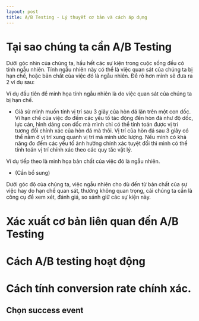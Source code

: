 ```yaml
---
layout: post
title: A/B Testing - Lý thuyết cơ bản và cách áp dụng
---
```


# Tại sao chúng ta cần A/B Testing
Dưới góc nhìn của chúng ta, hầu hết các sự kiện trong cuộc sống đều có tính ngẫu nhiên. Tính ngẫu nhiên này có thể là việc quan sát của chúng ta bị hạn chế, hoặc bản chất của việc đó là ngẫu nhiên. Để rõ hơn mình sẽ đưa ra 2 ví dụ sau:

Ví dụ đầu tiên để minh họa tính ngẫu nhiên là do việc quan sát của chúng ta bị hạn chế. 
- Giả sử mình muốn tính vị trí sau 3 giây của hòn đá lăn trên một con dốc. Vì hạn chế của việc đo đếm các yếu tố tác động đến hòn đá như độ dốc, lực cản, hình dáng con dốc mà mình chỉ có thể tính toán được vị trí tương đối chính xác của hòn đá mà thôi. Vị trí của hòn đá sau 3 giây có thể nằm ở vị trí xung quanh vị trí mà mình ước lượng. Nếu mình có khả năng đo đếm các yếu tố ảnh hưởng chính xác tuyệt đối thì mình có thể tính toán vị trí chính xác theo các quy tăc vật lý.

Ví dụ tiếp theo là minh họa bản chất của việc đó là ngẫu nhiên. 
- (Cần bổ sung)

Dưới góc độ của chúng ta, việc ngẫu nhiên cho dù đến từ bản chất của sự việc hay do hạn chế quan sát, thường không quan trọng, cái chúng ta cần là công cụ để xem xét, đánh giá, so sánh giữ các sự kiện này. 

# Xác xuất cơ bản liên quan đến A/B Testing 
# Cách A/B testing hoạt động 
# Cách tính conversion rate chính xác. 
## Chọn success event 
